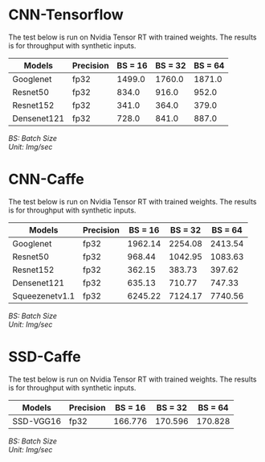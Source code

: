 # CNN-Tensorflow  
The test below is run on Nvidia Tensor RT with trained weights. The results is for throughput with synthetic inputs.  
  
| Models    | Precision | BS = 16 | BS = 32 | BS = 64 |  
|-----------|-----------|---------|---------|---------|  
| Googlenet | fp32|1499.0|1760.0|1871.0|  
| Resnet50 | fp32|834.0|916.0|952.0|  
| Resnet152 | fp32|341.0|364.0|379.0|  
| Densenet121 | fp32|728.0|841.0|887.0|  
  
*BS: Batch Size*  
*Unit: Img/sec*  
  
# CNN-Caffe  
The test below is run on Nvidia Tensor RT with trained weights. The results is for throughput with synthetic inputs.  
  
| Models    | Precision | BS = 16 | BS = 32 | BS = 64 |  
|-----------|-----------|---------|---------|---------|  
| Googlenet | fp32|1962.14|2254.08|2413.54|  
| Resnet50 | fp32|968.44|1042.95|1083.63|  
| Resnet152 | fp32|362.15|383.73|397.62|  
| Densenet121 | fp32|635.13|710.77|747.33|  
| Squeezenetv1.1 | fp32|6245.22|7124.17|7740.56|  
  
*BS: Batch Size*  
*Unit: Img/sec*  
  
# SSD-Caffe  
The test below is run on Nvidia Tensor RT with trained weights. The results is for throughput with synthetic inputs.  
  
| Models    | Precision | BS = 16 | BS = 32 | BS = 64 |  
|-----------|-----------|---------|---------|---------|  
| SSD-VGG16 | fp32|166.776|170.596|170.828|  
  
*BS: Batch Size*  
*Unit: Img/sec*  
  
